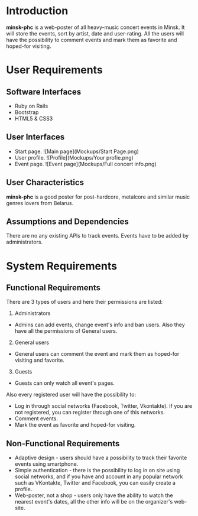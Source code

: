 # Introduction
**minsk-phc** is a web-poster of all heavy-music concert events in Minsk. It will store the events, sort by artist, date and user-rating. All the users will have the possibility to comment events and mark them as favorite and hoped-for visiting.
# User Requirements
## Software Interfaces
* Ruby on Rails
* Bootstrap
* HTML5 & CSS3

## User Interfaces
* Start page.
![Main page](Mockups/Start Page.png)
* User profile.
![Profile](Mockups/Your profie.png)
* Event page.
![Event page](Mockups/Full concert info.png)

## User Characteristics
**minsk-phc** is a good poster for post-hardcore, metalcore and similar music genres lovers from Belarus. 
  
## Assumptions and Dependencies
There are no any existing APIs to track events. Events have to be added by administrators.

# System Requirements
## Functional Requirements
There are 3 types of users and here their permissions are listed:

1. Administrators
  * Admins can add events, change event's info and ban users. Also they have all the permissions of General users.
2. General users
  * General users can comment the event and mark them as hoped-for visiting and favorite.
3. Guests
  * Guests can only watch all event's pages.
  
Also every registered user will have the possibility to:
* Log in through social networks (Facebook, Twitter, Vkontakte). If you are not registered, you can register through one of this networks.
* Comment events.
* Mark the event as favorite and hoped-for visiting.

## Non-Functional Requirements
* Adaptive design - users should have a possibility to track their favorite events using smartphone.
* Simple authentication - there is the possibility to log in on site using social networks, and if you have and account in any popular network such as VKontakte, Twitter and Facebook, you can easily create a profile.
* Web-poster, not a shop - users only have the ability to watch the nearest event's dates, all the other info will be on the organizer's web-site.
